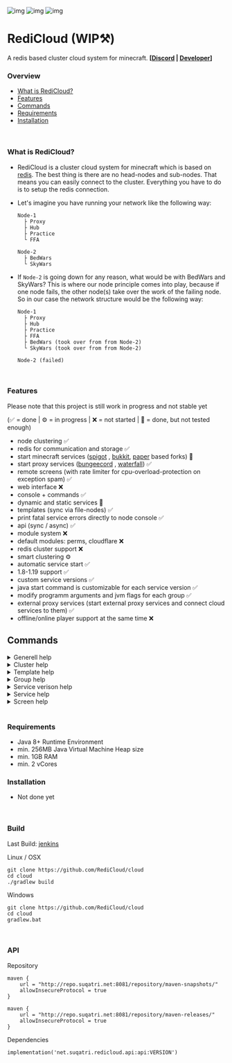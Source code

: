 ![img](https://img.shields.io/nexus/r/net.suqatri.redicloud.api/api?label=release&nexusVersion=3&server=http%3A%2F%2Frepo.suqatri.net%3A8081%2F)
![img](https://img.shields.io/nexus/s/net.suqatri.redicloud.api/api?label=snapshot&server=http%3A%2F%2Frepo.suqatri.net%3A8081)
![img](https://img.shields.io/github/downloads/RediCloud/cloud/total)

# RediCloud (WIP⚒️)

A redis based cluster cloud system for
minecraft. **[[Discord](https://discord.gg/g2HV52VV4G) | [Developer](https://github.com/Suqatri)]**
<br>

### Overview

- [What is RediCloud?](#what-is-redicloud)
- [Features](#features)
- [Commands](#commands)
- [Requirements](#requirements)
- [Installation](#installation)
<br>

### What is RediCloud?

- RediCloud is a cluster cloud system for minecraft which is based on [redis](https://redis.io). The best thing is there
  are no head-nodes and sub-nodes. That means you can easily connect to the cluster. Everything you have to do is to
  setup the redis connection.
- Let's imagine you have running your network like the following way:

      Node-1
        ├ Proxy
        ├ Hub
        ├ Practice
        └ FFA
        
      Node-2
        ├ BedWars
        └ SkyWars

- If `Node-2` is going down for any reason, what would be with BedWars and SkyWars? This is where our node principle
  comes into play, because if one node fails, the other node(s) take over the work of the failing node. So in our case
  the network structure would be the following way:

      Node-1
        ├ Proxy
        ├ Hub
        ├ Practice
        ├ FFA
        ├ BedWars (took over from from Node-2)
        └ SkyWars (took over from from Node-2)
        
      Node-2 (failed)    

<br>

### Features

Please note that this project is still work in progress and not stable yet

(✅ = done | ⚙️ = in progress | ❌ = not started | 🚧 = done, but not tested enough)

- node clustering ✅
- redis for communication and storage ✅
- start minecraft services ([spigot](https://getbukkit.org/download/spigot)
  , [bukkit](https://getbukkit.org/download/craftbukkit), [paper](https://papermc.io) based forks) 🚧
- start proxy services ([bungeecord](https://www.spigotmc.org/wiki/bungeecord/)
  , [waterfall](https://github.com/PaperMC/Waterfall)) ✅
- remote screens (with rate limiter for cpu-overload-protection on exception spam) ✅
- web interface ❌
- console + commands ✅
- dynamic and static services 🚧
- templates (sync via file-nodes) ✅
- print fatal service errors directly to node console ✅
- api (sync / async) ✅
- module system ❌
- default modules: perms, cloudflare ❌
- redis cluster support ❌
- smart clustering ⚙️
- automatic service start ✅
- 1.8-1.19 support ✅
- custom service versions ✅
- java start command is customizable for each service version ✅
- modify programm arguments and jvm flags for each group ✅
- external proxy services (start external proxy services and connect cloud services to them) ✅
- offline/online player support at the same time ❌
  <br>

## Commands

<details>
  <summary>Generell help</summary>
  <picture>
    <source srcset="https://user-images.githubusercontent.com/44299323/182188868-0af2454b-0e33-40aa-a73a-afbf2230a907.png" media="(min-width: 600px)">
    <img src="https://user-images.githubusercontent.com/44299323/182188868-0af2454b-0e33-40aa-a73a-afbf2230a907.png">
  </picture>
</details>


<details>
  <summary>Cluster help</summary>
  <picture>
    <source srcset="https://user-images.githubusercontent.com/44299323/182185673-7e7e0b15-36e9-4e71-8f35-6e1ca23841f5.png" media="(min-width: 600px)">
    <img src="https://user-images.githubusercontent.com/44299323/182185673-7e7e0b15-36e9-4e71-8f35-6e1ca23841f5.png">
  </picture>
</details>

<details>
  <summary>Template help</summary>
  <picture>
    <source srcset="https://user-images.githubusercontent.com/44299323/182185726-c3108728-b2ea-4c85-9ca2-fd3bf82a8a55.png" media="(min-width: 600px)">
    <img src="https://user-images.githubusercontent.com/44299323/182185726-c3108728-b2ea-4c85-9ca2-fd3bf82a8a55.png">
  </picture>
</details>

<details>
  <summary>Group help</summary>
  <picture>
    <source srcset="https://user-images.githubusercontent.com/44299323/182185775-892ef2de-aec5-47fd-92ee-3b7739ff1bea.png" media="(min-width: 600px)">
    <img src="https://user-images.githubusercontent.com/44299323/182185775-892ef2de-aec5-47fd-92ee-3b7739ff1bea.png">
  </picture>
</details>

<details>
  <summary>Service verison help</summary>
  <picture>
    <source srcset="https://user-images.githubusercontent.com/44299323/182185840-a14821df-79db-4ee8-821a-0dcff5fdc188.png" media="(min-width: 600px)">
    <img src="https://user-images.githubusercontent.com/44299323/182185840-a14821df-79db-4ee8-821a-0dcff5fdc188.png">
  </picture>
</details>

<details>
  <summary>Service help</summary>
  <picture>
    <source srcset="https://user-images.githubusercontent.com/44299323/182185923-c8c1532e-58ba-43fd-992b-2714839011ee.png" media="(min-width: 600px)">
    <img src="https://user-images.githubusercontent.com/44299323/182185923-c8c1532e-58ba-43fd-992b-2714839011ee.png">
  </picture>
</details>


<details>
  <summary>Screen help</summary>
  <picture>
    <source srcset="https://user-images.githubusercontent.com/44299323/182185958-e310bfc5-51ad-413b-8a5f-6426a76eed5d.png" media="(min-width: 600px)">
    <img src="https://user-images.githubusercontent.com/44299323/182185958-e310bfc5-51ad-413b-8a5f-6426a76eed5d.png">
  </picture>
</details>

<br>

### Requirements

- Java 8+ Runtime Environment
- min. 256MB Java Virtual Machine Heap size
- min. 1GB RAM
- min. 2 vCores
  <br>

### Installation

- Not done yet
<br>

### Build

Last Build: [jenkins](http://jetkins.suqatri.net:8443/job/redi-cloud/)

Linux / OSX
```
git clone https://github.com/RediCloud/cloud
cd cloud
./gradlew build
```

Windows
```
git clone https://github.com/RediCloud/cloud
cd cloud
gradlew.bat
```
<br>

### API

Repository
```
maven {
    url = "http://repo.suqatri.net:8081/repository/maven-snapshots/"
    allowInsecureProtocol = true
}

maven {
    url = "http://repo.suqatri.net:8081/repository/maven-releases/"
    allowInsecureProtocol = true
}
```

Dependencies
```
implementation('net.suqatri.redicloud.api:api:VERSION')
```
